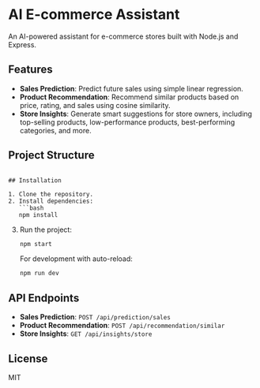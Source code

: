 # AI E-commerce Assistant

An AI-powered assistant for e-commerce stores built with Node.js and Express.

## Features

- **Sales Prediction**: Predict future sales using simple linear regression.
- **Product Recommendation**: Recommend similar products based on price, rating, and sales using cosine similarity.
- **Store Insights**: Generate smart suggestions for store owners, including top-selling products, low-performance products, best-performing categories, and more.

## Project Structure

```
 
## Installation

1. Clone the repository.
2. Install dependencies:
   ```bash
   npm install
   ```
3. Run the project:
   ```bash
   npm start
   ```
   For development with auto-reload:
   ```bash
   npm run dev
   ```

## API Endpoints

- **Sales Prediction**: `POST /api/prediction/sales`
- **Product Recommendation**: `POST /api/recommendation/similar`
- **Store Insights**: `GET /api/insights/store`

## License

MIT 
